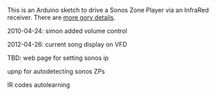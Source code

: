 This is an Arduino sketch to drive a Sonos Zone Player via an InfraRed receiver. There are [more gory details](http://blog.fupps.com/2010/04/24/the-sonos-pause-switch-reloaded-and-remote-controlled/).

2010-04-24: simon added volume control 

2012-04-26: current song display on VFD

TBD:
web page for setting sonos ip

upnp for autodetecting sonos ZPs

IR codes autolearning
